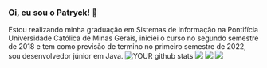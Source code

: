 ### Oi, eu sou o Patryck! 👋 

Estou realizando minha graduação em Sistemas de informação na Pontifícia Universidade Católica de Minas Gerais, iniciei o curso no segundo semestre de 2018 e tem como previsão de termino no primeiro semestre de 2022, sou desenvolvedor júnior em Java. ![YOUR github stats](https://github-readme-stats.vercel.app/api?username=PatryckKenny) [<img src="https://img.shields.io/badge/linkedin-%230077B5.svg?&style=for-the-badge&logo=linkedin&logoColor=white" />](https://www.linkedin.com/in/patryck-kenny-pereira-de-paiva-317626184/) [<img src = "https://img.shields.io/badge/instagram-%23E4405F.svg?&style=for-the-badge&logo=instagram&logoColor=white">](https://www.instagram.com/patryckkenny/) [<img src = "https://img.shields.io/badge/facebook-%231877F2.svg?&style=for-the-badge&logo=facebook&logoColor=white">](https://www.facebook.com/patrycck)
